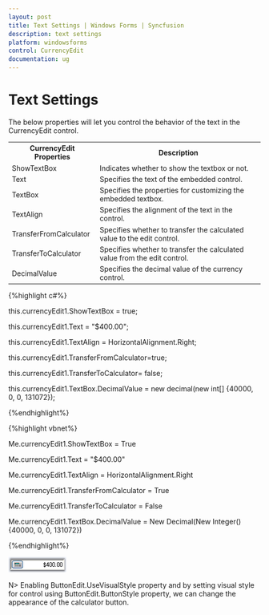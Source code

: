 ```yaml
---
layout: post
title: Text Settings | Windows Forms | Syncfusion
description: text settings
platform: windowsforms
control: CurrencyEdit
documentation: ug
---
```


# Text Settings

The below properties will let you control the behavior of the text in the CurrencyEdit control.


<table>
<tr>
<th>
CurrencyEdit Properties</th><th>
Description</th></tr>
<tr>
<td>
ShowTextBox</td><td>
Indicates whether to show the textbox or not.</td></tr>
<tr>
<td>
Text</td><td>
Specifies the text of the embedded control.</td></tr>
<tr>
<td>
TextBox</td><td>
Specifies the properties for customizing the embedded textbox.</td></tr>
<tr>
<td>
TextAlign</td><td>
Specifies the alignment of the text in the control.</td></tr>
<tr>
<td>
TransferFromCalculator</td><td>
Specifies whether to transfer the calculated value to the edit control.</td></tr>
<tr>
<td>
TransferToCalculator</td><td>
Specifies whether to transfer the calculated value from the edit control.</td></tr>
<tr>
<td>
DecimalValue</td><td>
Specifies the decimal value of the currency control.</td></tr>
</table>


{%highlight c#%}



this.currencyEdit1.ShowTextBox = true;

this.currencyEdit1.Text = "$400.00";

this.currencyEdit1.TextAlign = HorizontalAlignment.Right;

this.currencyEdit1.TransferFromCalculator=true;

this.currencyEdit1.TransferToCalculator= false;

this.currencyEdit1.TextBox.DecimalValue = new decimal(new int[] {40000, 0, 0, 131072});


{%endhighlight%}

{%highlight vbnet%}

Me.currencyEdit1.ShowTextBox = True

Me.currencyEdit1.Text = "$400.00"

Me.currencyEdit1.TextAlign = HorizontalAlignment.Right

Me.currencyEdit1.TransferFromCalculator = True

Me.currencyEdit1.TransferToCalculator = False

Me.currencyEdit1.TextBox.DecimalValue = New Decimal(New Integer() {40000, 0, 0, 131072})

{%endhighlight%}

![](Overview_images/Overview_img417.png) 




N> Enabling ButtonEdit.UseVisualStyle property and by setting visual style for control using ButtonEdit.ButtonStyle property, we can change the appearance of the calculator button.
